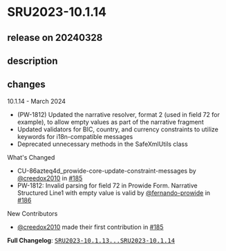 # SRU2023-10.1.14

## release on 20240328

## description

## changes

10.1.14 - March 2024

* (PW-1812) Updated the narrative resolver, format 2 (used in field 72 for example), to allow empty values as part of the narrative fragment
* Updated validators for BIC, country, and currency constraints to utilize keywords for i18n-compatible messages
* Deprecated unnecessary methods in the SafeXmlUtils class

What's Changed

* CU-86azteq4d_prowide-core-update-constraint-messages by <a class="user-mention notranslate" data-hovercard-type="user" data-hovercard-url="/users/creedox2010/hovercard" data-octo-click="hovercard-link-click" data-octo-dimensions="link_type:self" href="https://github.com/creedox2010">@creedox2010</a> in <a class="issue-link js-issue-link" data-error-text="Failed to load title" data-id="2201111511" data-permission-text="Title is private" data-url="https://github.com/prowide/prowide-core/issues/185" data-hovercard-type="pull_request" data-hovercard-url="/prowide/prowide-core/pull/185/hovercard" href="https://github.com/prowide/prowide-core/pull/185">#185</a>
* PW-1812: Invalid parsing for field 72 in Prowide Form. Narrative Structured Line1 with empty value is valid by <a class="user-mention notranslate" data-hovercard-type="user" data-hovercard-url="/users/fernando-prowide/hovercard" data-octo-click="hovercard-link-click" data-octo-dimensions="link_type:self" href="https://github.com/fernando-prowide">@fernando-prowide</a> in <a class="issue-link js-issue-link" data-error-text="Failed to load title" data-id="2205565207" data-permission-text="Title is private" data-url="https://github.com/prowide/prowide-core/issues/186" data-hovercard-type="pull_request" data-hovercard-url="/prowide/prowide-core/pull/186/hovercard" href="https://github.com/prowide/prowide-core/pull/186">#186</a>

New Contributors

* <a class="user-mention notranslate" data-hovercard-type="user" data-hovercard-url="/users/creedox2010/hovercard" data-octo-click="hovercard-link-click" data-octo-dimensions="link_type:self" href="https://github.com/creedox2010">@creedox2010</a> made their first contribution in <a class="issue-link js-issue-link" data-error-text="Failed to load title" data-id="2201111511" data-permission-text="Title is private" data-url="https://github.com/prowide/prowide-core/issues/185" data-hovercard-type="pull_request" data-hovercard-url="/prowide/prowide-core/pull/185/hovercard" href="https://github.com/prowide/prowide-core/pull/185">#185</a>

<strong>Full Changelog</strong>: <a class="commit-link" href="https://github.com/prowide/prowide-core/compare/SRU2023-10.1.13...SRU2023-10.1.14"><tt>SRU2023-10.1.13...SRU2023-10.1.14</tt></a>

